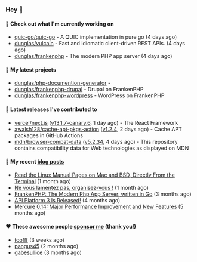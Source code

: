 ### Hey 👋

#### 👷 Check out what I'm currently working on

- [quic-go/quic-go](https://github.com/quic-go/quic-go) - A QUIC implementation in pure go (4 days ago)
- [dunglas/vulcain](https://github.com/dunglas/vulcain) - Fast and idiomatic client-driven REST APIs. (4 days ago)
- [dunglas/frankenphp](https://github.com/dunglas/frankenphp) - The modern PHP app server (4 days ago)

#### 🌱 My latest projects

- [dunglas/php-documention-generator](https://github.com/dunglas/php-documention-generator) - 
- [dunglas/frankenphp-drupal](https://github.com/dunglas/frankenphp-drupal) - Drupal on FrankenPHP
- [dunglas/frankenphp-wordpress](https://github.com/dunglas/frankenphp-wordpress) - WordPress on FrankenPHP

#### 🔭 Latest releases I've contributed to

- [vercel/next.js](https://github.com/vercel/next.js) ([v13.1.7-canary.6](https://github.com/vercel/next.js/releases/tag/v13.1.7-canary.6), 1 day ago) - The React Framework
- [awalsh128/cache-apt-pkgs-action](https://github.com/awalsh128/cache-apt-pkgs-action) ([v1.2.4](https://github.com/awalsh128/cache-apt-pkgs-action/releases/tag/v1.2.4), 2 days ago) - Cache APT packages in GitHub Actions
- [mdn/browser-compat-data](https://github.com/mdn/browser-compat-data) ([v5.2.34](https://github.com/mdn/browser-compat-data/releases/tag/v5.2.34), 4 days ago) - This repository contains compatibility data for Web technologies as displayed on MDN

#### 📜 My recent [blog posts](https://dunglas.fr)

- [Read the Linux Manual Pages on Mac and BSD, Directly From the Terminal](https://dunglas.dev/2022/12/read-the-linux-manual-pages-on-mac-and-bsd-directly-from-the-terminal/) (1 month ago)
- [Ne vous lamentez pas, organisez-vous !](https://dunglas.dev/2022/12/ne-vous-lamentez-pas-organisez-vous/) (1 month ago)
- [FrankenPHP: The Modern Php App Server, written in Go](https://dunglas.dev/2022/10/frankenphp-the-modern-php-app-server-written-in-go/) (3 months ago)
- [API Platform 3 Is Released!](https://dunglas.dev/2022/09/api-platform-3-is-released/) (4 months ago)
- [Mercure 0.14: Major Performance Improvement and New Features](https://dunglas.dev/2022/09/mercure-0-14/) (5 months ago)

#### ❤️ These awesome people [sponsor me](https://github.com/sponsors/dunglas) (thank you!)

- [toofff](https://github.com/toofff) (3 weeks ago)
- [pangus45](https://github.com/pangus45) (2 months ago)
- [gabesullice](https://github.com/gabesullice) (3 months ago)

